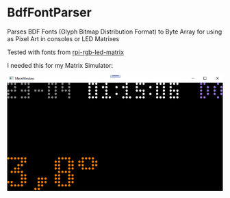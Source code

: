 # BdfFontParser
Parses BDF Fonts (Glyph Bitmap Distribution Format) to Byte Array for using as Pixel Art in consoles or LED Matrixes

Tested with fonts from [rpi-rgb-led-matrix](https://github.com/hzeller/rpi-rgb-led-matrix/tree/master/fonts)

I needed this for my Matrix Simulator:

![Matrix Simulator](/MatrixSimulator.png "Matrix Simulator")